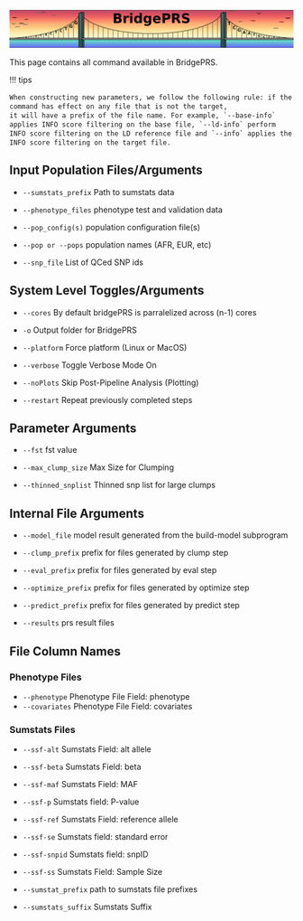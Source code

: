 ![Screenshot](img/slim/guide_logo6.png) 

This page contains all command available in BridgePRS. 

!!! tips
    
    When constructing new parameters, we follow the following rule: if the command has effect on any file that is not the target, 
    it will have a prefix of the file name. For example, `--base-info` applies INFO score filtering on the base file, `--ld-info` perform INFO score filtering on the LD reference file and `--info` applies the INFO score filtering on the target file. 


## Input Population Files/Arguments


- `--sumstats_prefix`  Path to sumstats data 

- `--phenotype_files`
     phenotype test and validation data    


- `--pop_config(s)`
     population configuration file(s) 

- `--pop or --pops`
     population names (AFR, EUR, etc) 

- `--snp_file` List of QCed SNP ids 


## System Level Toggles/Arguments 


- `--cores` By default bridgePRS is parralelized across (n-1) cores 

- `-o`  Output folder for BridgePRS 



- `--platform`  Force platform (Linux or MacOS) 


- `--verbose`  Toggle Verbose Mode On   


- `--noPlots`  Skip Post-Pipeline Analysis (Plotting) 

- `--restart`  Repeat previously completed steps


## Parameter Arguments 


- `--fst` fst value        

- `--max_clump_size`
     Max Size for Clumping      

- `--thinned_snplist`
     Thinned snp list for large clumps    

## Internal File Arguments 

- `--model_file`  model result generated from the build-model subprogram 

- `--clump_prefix` prefix for files generated by clump step   


- `--eval_prefix`  prefix for files generated by eval step   

- `--optimize_prefix`   prefix for files generated by optimize step   

- `--predict_prefix`   prefix for files generated by predict step   

- `--results`  prs result files 





## File Column Names 


### Phenotype Files 


- `--phenotype`  Phenotype File Field: phenotype 
- `--covariates` Phenotype File Field: covariates      


### Sumstats Files 



- `--ssf-alt`
     Sumstats Field: alt allele      

- `--ssf-beta`
     Sumstats Field: beta       

- `--ssf-maf`
     Sumstats Field: MAF       

- `--ssf-p`
     Sumstats field: P-value       

- `--ssf-ref`
     Sumstats Field: reference allele      

- `--ssf-se`
     Sumstats field: standard error      

- `--ssf-snpid`
     Sumstats field: snpID       

- `--ssf-ss`
     Sumstats Field: Sample Size      

- `--sumstat_prefix`
     path to sumstats file prefixes     

- `--sumstats_suffix`
     Sumstats Suffix        





